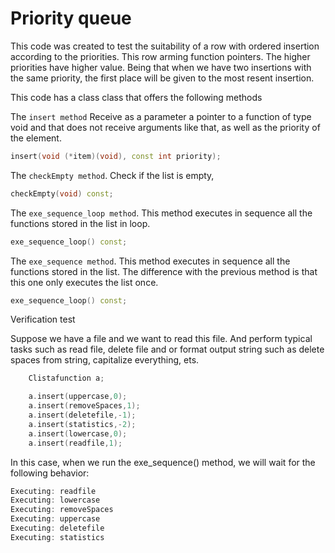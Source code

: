# Priority queue

This code was created to test the suitability of a row with ordered insertion according to the priorities. This row arming function pointers. The higher priorities have higher value. Being that when we have two insertions with the same priority, the first place will be given to the most resent insertion.

This code has a class class that offers the following methods

The ``insert method`` Receive as a parameter a pointer to a function of type void and that does not receive arguments like that, as well as the priority of the element.
```cpp
insert(void (*item)(void), const int priority);
```

The ``checkEmpty method``. Check if the list is empty,
```cpp
checkEmpty(void) const;
```

The ``exe_sequence_loop method``. This method executes in sequence all the functions stored in the list in loop.
```cpp
exe_sequence_loop() const;
```

The ``exe_sequence method``. This method executes in sequence all the functions stored in the list. The difference with the previous method is that this one only executes the list once.
```cpp
exe_sequence_loop() const;
```

Verification test

Suppose we have a file and we want to read this file. And perform typical tasks such as read file, delete file and or format output string such as delete spaces from string, capitalize everything, ets.
```c
    Clistafunction a;

    a.insert(uppercase,0);
    a.insert(removeSpaces,1);
    a.insert(deletefile,-1);
    a.insert(statistics,-2);
    a.insert(lowercase,0);
    a.insert(readfile,1);
```

In this case, when we run the exe_sequence() method, we will wait for the following behavior:

```cpp
Executing: readfile
Executing: lowercase
Executing: removeSpaces
Executing: uppercase
Executing: deletefile
Executing: statistics
```
